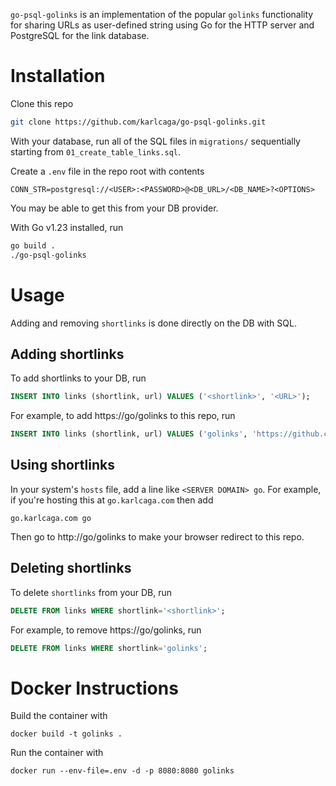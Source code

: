 `go-psql-golinks` is an implementation of the popular `golinks` functionality for sharing URLs as user-defined string using Go for the HTTP server and PostgreSQL for the link database.

# Installation
Clone this repo
```sh
git clone https://github.com/karlcaga/go-psql-golinks.git
```

With your database, run all of the SQL files in `migrations/` sequentially starting from `01_create_table_links.sql`.

Create a `.env` file in the repo root with contents
```
CONN_STR=postgresql://<USER>:<PASSWORD>@<DB_URL>/<DB_NAME>?<OPTIONS>
```
You may be able to get this from your DB provider.

With Go v1.23 installed, run
```bash
go build .
./go-psql-golinks
```

# Usage

Adding and removing `shortlinks` is done directly on the DB with SQL.

## Adding shortlinks

To add shortlinks to your DB, run
```sql
INSERT INTO links (shortlink, url) VALUES ('<shortlink>', '<URL>');
```

For example, to add https://go/golinks to this repo, run
```sql
INSERT INTO links (shortlink, url) VALUES ('golinks', 'https://github.com/karlcaga/go-psql-golinks');
``` 

## Using shortlinks

In your system's `hosts` file, add a line like `<SERVER DOMAIN> go`.
For example, if you're hosting this at `go.karlcaga.com` then add
```
go.karlcaga.com go
```

Then go to http://go/golinks to make your browser redirect to this repo.

## Deleting shortlinks

To delete `shortlinks` from your DB, run
```sql
DELETE FROM links WHERE shortlink='<shortlink>';
```

For example, to remove https://go/golinks, run
```sql
DELETE FROM links WHERE shortlink='golinks';
```

# Docker Instructions

Build the container with 
```
docker build -t golinks .
```

Run the container with
``` 
docker run --env-file=.env -d -p 8080:8080 golinks
```
